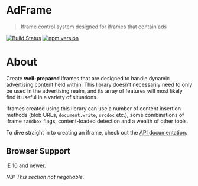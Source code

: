 # AdFrame
> Iframe control system designed for iframes that contain ads

[![Build Status](https://travis-ci.org/perry-mitchell/adframe.svg?branch=master)](https://travis-ci.org/perry-mitchell/adframe) [![npm version](https://badge.fury.io/js/adframe.svg)](https://www.npmjs.com/package/adframe)

# About

Create **well-prepared** iframes that are designed to handle dynamic advertising content held within. This library doesn't necessarily need to only be used in the advertising realm, and its array of features will most likely find it useful in a variety of situations.

Iframes created using this library can use a number of content insertion methods (blob URLs, `document.write`, `srcdoc` etc.), some combinations of iframe `sandbox` flags, content-loaded detection and a wealth of other tools.

To dive straight in to creating an iframe, check out the [API documentation](API.md).

## Browser Support

IE 10 and newer.

_NB: This section not negotiable._
